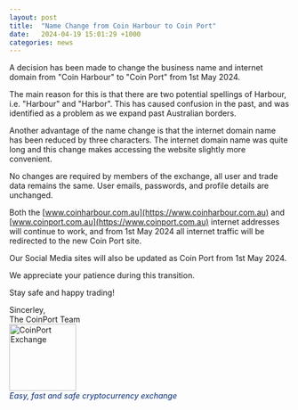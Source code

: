 ```yaml
---
layout: post
title:  "Name Change from Coin Harbour to Coin Port"
date:   2024-04-19 15:01:29 +1000
categories: news
---
```

A decision has been made to change the business name and internet domain from "Coin Harbour" to "Coin Port" from 1st May 2024.

The main reason for this is that there are two potential spellings of Harbour, i.e. "Harbour" and "Harbor". This has caused confusion in the past, and was identified as a problem as we expand past Australian borders.

Another advantage of the name change is that the internet domain name has been reduced by three characters. The internet domain name was quite long and this change makes accessing the website slightly more convenient.

No changes are required by members of the exchange, all user and trade data remains the same. User emails, passwords, and profile details are unchanged.

Both the [www.coinharbour.com.au](https://www.coinharbour.com.au) and [www.coinport.com.au](https://www.coinport.com.au) internet addresses will continue to work, and from 1st May 2024 all internet traffic will be redirected to the new Coin Port site.

Our Social Media sites will also be updated as Coin Port from 1st May 2024.

We appreciate your patience during this transition.

Stay safe and happy trading!
<p>
Sincerley, <br />
The CoinPort Team <br />
<img src="https://doc.coinport.com.au/images/logos/signature_logo.png" alt="CoinPort Exchange" width="120" /><br />
<span style="color: #022873;"><em>Easy, fast and safe cryptocurrency exchange</em></span>
</p>
